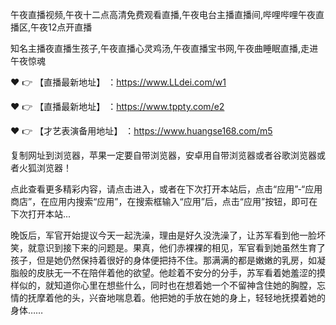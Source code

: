 午夜直播视频,午夜十二点高清免费观看直播,午夜电台主播直播间,哔哩哔哩午夜直播区,午夜12点开直播

知名主播夜直播生孩子,午夜直播心灵鸡汤,午夜直播宝书网,午夜曲睡眠直播,走进午夜惊魂

❤️ 👉 【直播最新地址】 ：https://www.LLdei.com/w1

❤️ 👉 【直播最新地址】 ：https://www.tppty.com/e2

❤️ 👉 【才艺表演备用地址】 ：https://www.huangse168.com/m5

复制网址到浏览器，苹果一定要自带浏览器，安卓用自带浏览器或者谷歌浏览器或者火狐浏览器！

点此查看更多精彩内容，请点击进入，或者在下次打开本站后，点击“应用”-“应用商店”，在应用内搜索“应用”，在搜索框输入“应用”后，点击“应用”按钮，即可在下次打开本站...

晚饭后，军官开始提议今天一起洗澡，理由是好久没洗澡了，让苏军看到他一脸坏笑，就意识到接下来的问题是。果真，他们赤裸裸的相见，军官看到她虽然生育了孩子，但是她仍然保持着很好的身体便把持不住。那满满的都是嫩嫩的乳房，如凝脂般的皮肤无一不在陪伴着他的欲望。他趁着不安分的分手，苏军看着她羞涩的摸样似的，就知道你心里在想些什么，同时也在想着她一个不留神含住她的胸膛，忘情的抚摩着他的头，兴奋地喘息着。他把她的手放在她的身上，轻轻地抚摸着她的身体……
